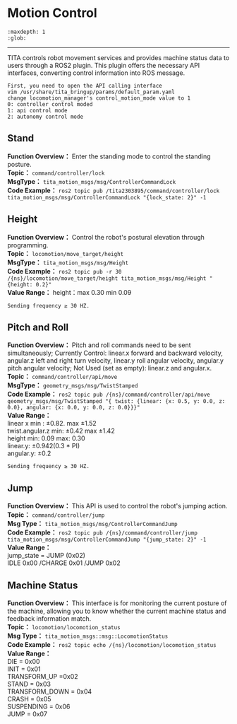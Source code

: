 # Motion Control

```{toctree}
:maxdepth: 1
:glob:
```

------

TITA controls robot movement services and provides machine status data to users through a ROS2 plugin. This plugin offers the necessary API interfaces, converting control information into ROS message.

````{note}
First, you need to open the API calling interface
vim /usr/share/tita_bringup/params/default_param.yaml
change locomotion_manager's control_motion_mode value to 1
0: controller control moded
1: api control mode
2: autonomy control mode
````

## Stand
**Function Overview：** Enter the standing mode to control the standing posture.<br>
**Topic：**  `command/controller/lock`<br>
**MsgType：** `tita_motion_msgs/msg/ControllerCommandLock`<br>
**Code Example：** `ros2 topic pub /tita2303895/command/controller/lock tita_motion_msgs/msg/ControllerCommandLock "{lock_state: 2}" -1`

## Height
**Function Overview：** Control the robot's postural elevation through programming.<br>
**Topic：**  `locomotion/move_target/height`<br>
**MsgType：** `tita_motion_msgs/msg/Height`<br>
**Code Example：** `ros2 topic pub -r 30 /{ns}/locomotion/move_target/height tita_motion_msgs/msg/Height "{height: 0.2}"`<br>
**Value Range：** height：max 0.30 min 0.09
````{note}
Sending frequency ≥ 30 HZ.
````

## Pitch and Roll
**Function Overview：** Pitch and roll commands need to be sent simultaneously; Currently Control: linear.x forward and backward velocity, angular.z left and right turn velocity, linear.y roll angular velocity, angular.y pitch angular velocity; Not Used (set as empty): linear.z and angular.x.<br>
**Topic：**  `command/controller/api/move`<br>
**MsgType：** `geometry_msgs/msg/TwistStamped`<br>
**Code Example：** `ros2 topic pub /{ns}/command/controller/api/move geometry_msgs/msg/TwistStamped "{ twist: {linear: {x: 0.5, y: 0.0, z: 0.0}, angular: {x: 0.0, y: 0.0, z: 0.0}}}"`<br>
**Value Range：** <br>
linear x min : ±0.82. max ±1.52<br>
twist.angular.z min: ±0.42 max ±1.42<br>
height min: 0.09 max: 0.30<br>
linear.y: ±0.942(0.3 * PI)<br>
angular.y: ±0.2<br>
````{note}
Sending frequency ≥ 30 HZ.
````

## Jump
**Function Overview：** This API is used to control the robot's jumping action.<br>
**Topic：** `command/controller/jump`<br>
**Msg Type：** `tita_motion_msgs/msg/ControllerCommandJump`<br>
**Code Example：** `ros2 topic pub /{ns}/command/controller/jump tita_motion_msgs/msg/ControllerCommandJump "{jump_state: 2}" -1`<br>
**Value Range：**<br>
jump_state = JUMP (0x02)<br>
IDLE 0x00 /CHARGE 0x01 /JUMP 0x02

## Machine Status
**Function Overview：** This interface is for monitoring the current posture of the machine, allowing you to know whether the current machine status and feedback information match.<br>
**Topic：** `locomotion/locomotion_status`<br>
**Msg Type：** `tita_motion_msgs::msg::LocomotionStatus`<br>
**Code Example：** `ros2 topic echo /{ns}/locomotion/locomotion_status`<br>
**Value Range：**<br>
DIE = 0x00<br>
INIT = 0x01<br>
TRANSFORM_UP =0x02<br>
STAND = 0x03<br>
TRANSFORM_DOWN = 0x04<br>
CRASH = 0x05<br>
SUSPENDING = 0x06<br>
JUMP = 0x07